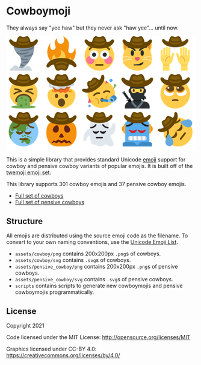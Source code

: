 # Cowboymoji
They always say "yee haw" but they never ask "haw yee"... until now.

![sample](sample.png "sample")

This is a simple library that provides standard Unicode [emoji](https://en.wikipedia.org/wiki/Emoji) support for cowboy and pensive cowboy variants of popular emojis. It is built off of the [twemoji emoji set](https://github.com/twitter/twemoji).

This library supports 301 cowboy emojis and 37 pensive cowboy emojis.

- [Full set of cowboys](scripts/cowboy_full_set.png)
- [Full set of pensive cowboys](scripts/pensive_cowboy_full_set.png)

## Structure

All emojis are distributed using the source emoji code as the filename. To convert to your own naming conventions, use the [Unicode Emoji List](https://unicode.org/emoji/charts/full-emoji-list.html).

- `assets/cowboy/png` contains 200x200px `.png`s of cowboys.
- `assets/cowboy/svg` contains `.svg`s of cowboys.
- `assets/pensive_cowboy/png` contains 200x200px `.png`s of pensive cowboys.
- `assets/pensive_cowboy/svg` contains `.svg`s of pensive cowboys.
- `scripts` contains scripts to generate new cowboymojis and pensive cowboymojis programmatically.

## License

Copyright 2021

Code licensed under the MIT License: <http://opensource.org/licenses/MIT>

Graphics licensed under CC-BY 4.0: <https://creativecommons.org/licenses/by/4.0/>
